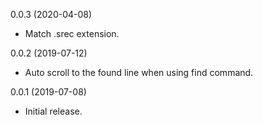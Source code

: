 0.0.3 (2020-04-08)

- Match .srec extension.

0.0.2 (2019-07-12)

- Auto scroll to the found line when using find command.

0.0.1 (2019-07-08)

- Initial release.